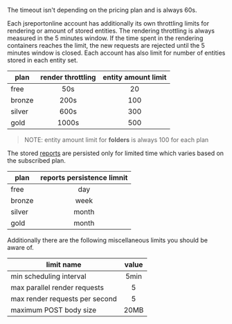 
The timeout isn't depending on the pricing plan and is always 60s.
 
Each jsreportonline account has additionally its own throttling limits for rendering or amount of stored entities. The rendering throttling is always measured in the 5 minutes window. If the time spent in the rendering containers reaches the limit,  the new requests are rejected until the 5 minutes window is closed. Each account has also limit for number of entities stored in each entity set.

| plan | render throttling | entity amount limit |
| -----|:------------------:|:-------------------:|  
| free   | 50s | 20 |
| bronze | 200s | 100 |
| silver | 600s | 300 |
| gold   | 1000s | 500 |

> NOTE: entity amount limit for **folders** is always 100 for each plan

The stored [reports](/learn/reports) are persisted only for limited time which varies based on the subscribed plan.

| plan | reports persistence limnit |
| -----|:------------------:|
| free   | day |
| bronze | week |
| silver | month |
| gold   | month |


Additionally there are the following miscellaneous limits you should be aware of.

| limit name | value |
| ------------- |:---------:|
| min scheduling interval | 5min |
| max parallel render requests | 5 |
| max render requests per second | 5 |
| maximum POST body size | 20MB |
